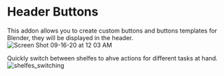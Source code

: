 # Header Buttons
This addon allows you to create custom buttons and buttons templates for Blender, they will be displayed in the header.
![Screen Shot 09-16-20 at 12 03 AM](https://user-images.githubusercontent.com/1472884/93269909-44df2180-f7b0-11ea-9e2d-d1a1242f34bd.PNG)

Quickly switch between shelfes to ahve actions for different tasks at hand.
![shelfes_switching](https://user-images.githubusercontent.com/1472884/93270182-d353a300-f7b0-11ea-9d6b-9a25267c1ef2.gif)
